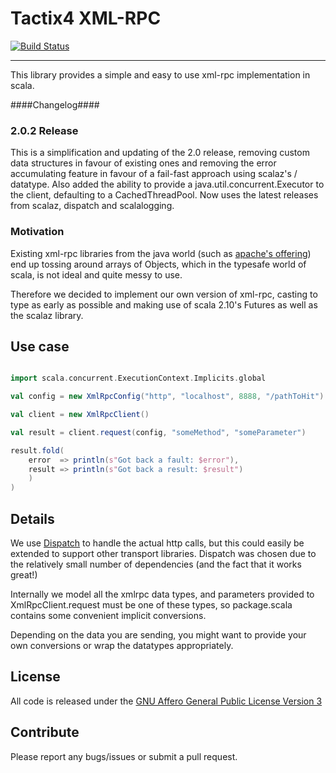 
# Tactix4 XML-RPC
[![Build Status](https://travis-ci.org/Tactix4/t4xmlrpc.svg?branch=master)](https://travis-ci.org/Tactix4/t4xmlrpc)

***

This library provides a simple and easy to use xml-rpc implementation in scala.

####Changelog####

### 2.0.2 Release ###
This is a simplification and updating of the 2.0 release, removing custom data structures in favour of existing
ones and removing the error accumulating feature in favour of a fail-fast approach using scalaz's \/ datatype.
Also added the ability to provide a java.util.concurrent.Executor to the client, defaulting to a CachedThreadPool.
Now uses the latest releases from scalaz, dispatch and scalalogging.



### Motivation

Existing xml-rpc libraries from the java world (such as [apache's offering](http://ws.apache.org/xmlrpc/))
end up tossing around arrays of Objects, which in the typesafe world of scala, is
not ideal and quite messy to use.

Therefore we decided to implement our own version of xml-rpc, casting to type as
early as possible and making use of scala 2.10's Futures as well as the scalaz library.

## Use case

```scala

import scala.concurrent.ExecutionContext.Implicits.global

val config = new XmlRpcConfig("http", "localhost", 8888, "/pathToHit")

val client = new XmlRpcClient()

val result = client.request(config, "someMethod", "someParameter")

result.fold(
    error  => println(s"Got back a fault: $error"),
    result => println(s"Got back a result: $result")
    )
)

```

## Details

We use [Dispatch](https://github.com/dispatch/reboot) to handle the actual http calls, but this
could easily be extended to support other transport libraries. Dispatch was chosen due to the
relatively small number of dependencies (and the fact that it works great!)

Internally we model all the xmlrpc data types, and parameters provided to XmlRpcClient.request
must be one of these types, so package.scala contains some convenient implicit conversions.

Depending on the data you are sending, you might want to provide your own
conversions or wrap the datatypes appropriately.

## License

All code is released under the [GNU Affero General Public License Version 3](http://www.gnu.org/licenses/agpl-3.0.html)

## Contribute

Please report any bugs/issues or submit a pull request.
